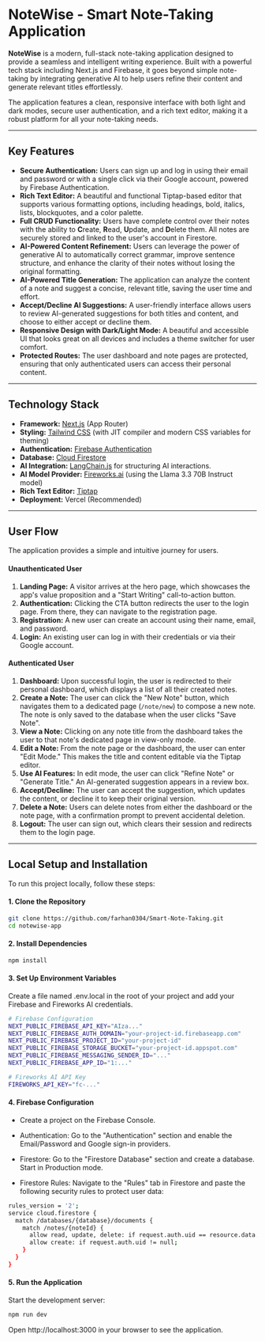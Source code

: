 # NoteWise - Smart Note-Taking Application


**NoteWise** is a modern, full-stack note-taking application designed to provide a seamless and intelligent writing experience. Built with a powerful tech stack including Next.js and Firebase, it goes beyond simple note-taking by integrating generative AI to help users refine their content and generate relevant titles effortlessly.

The application features a clean, responsive interface with both light and dark modes, secure user authentication, and a rich text editor, making it a robust platform for all your note-taking needs.

---

## Key Features

* **Secure Authentication:** Users can sign up and log in using their email and password or with a single click via their Google account, powered by Firebase Authentication.
* **Rich Text Editor:** A beautiful and functional Tiptap-based editor that supports various formatting options, including headings, bold, italics, lists, blockquotes, and a color palette.
* **Full CRUD Functionality:** Users have complete control over their notes with the ability to **C**reate, **R**ead, **U**pdate, and **D**elete them. All notes are securely stored and linked to the user's account in Firestore.
* **AI-Powered Content Refinement:** Users can leverage the power of generative AI to automatically correct grammar, improve sentence structure, and enhance the clarity of their notes without losing the original formatting.
* **AI-Powered Title Generation:** The application can analyze the content of a note and suggest a concise, relevant title, saving the user time and effort.
* **Accept/Decline AI Suggestions:** A user-friendly interface allows users to review AI-generated suggestions for both titles and content, and choose to either accept or decline them.
* **Responsive Design with Dark/Light Mode:** A beautiful and accessible UI that looks great on all devices and includes a theme switcher for user comfort.
* **Protected Routes:** The user dashboard and note pages are protected, ensuring that only authenticated users can access their personal content.

---

## Technology Stack

* **Framework:** [Next.js](https://nextjs.org/) (App Router)
* **Styling:** [Tailwind CSS](https://tailwindcss.com/) (with JIT compiler and modern CSS variables for theming)
* **Authentication:** [Firebase Authentication](https://firebase.google.com/docs/auth)
* **Database:** [Cloud Firestore](https://firebase.google.com/docs/firestore)
* **AI Integration:** [LangChain.js](https://js.langchain.com/) for structuring AI interactions.
* **AI Model Provider:** [Fireworks.ai](https://fireworks.ai/) (using the Llama 3.3 70B Instruct model)
* **Rich Text Editor:** [Tiptap](https://tiptap.dev/)
* **Deployment:** Vercel (Recommended)

---

## User Flow

The application provides a simple and intuitive journey for users.

#### **Unauthenticated User**

1.  **Landing Page:** A visitor arrives at the hero page, which showcases the app's value proposition and a "Start Writing" call-to-action button.
2.  **Authentication:** Clicking the CTA button redirects the user to the login page. From there, they can navigate to the registration page.
3.  **Registration:** A new user can create an account using their name, email, and password.
4.  **Login:** An existing user can log in with their credentials or via their Google account.

#### **Authenticated User**

1.  **Dashboard:** Upon successful login, the user is redirected to their personal dashboard, which displays a list of all their created notes.
2.  **Create a Note:** The user can click the "New Note" button, which navigates them to a dedicated page (`/note/new`) to compose a new note. The note is only saved to the database when the user clicks "Save Note".
3.  **View a Note:** Clicking on any note title from the dashboard takes the user to that note's dedicated page in view-only mode.
4.  **Edit a Note:** From the note page or the dashboard, the user can enter "Edit Mode." This makes the title and content editable via the Tiptap editor.
5.  **Use AI Features:** In edit mode, the user can click "Refine Note" or "Generate Title." An AI-generated suggestion appears in a review box.
6.  **Accept/Decline:** The user can accept the suggestion, which updates the content, or decline it to keep their original version.
7.  **Delete a Note:** Users can delete notes from either the dashboard or the note page, with a confirmation prompt to prevent accidental deletion.
8.  **Logout:** The user can sign out, which clears their session and redirects them to the login page.

---

## Local Setup and Installation

To run this project locally, follow these steps:

#### **1. Clone the Repository**

```bash
git clone https://github.com/farhan0304/Smart-Note-Taking.git
cd notewise-app 
```

#### **2. Install Dependencies**

```bash
npm install
```

#### **3. Set Up Environment Variables**

Create a file named .env.local in the root of your project and add your Firebase and Fireworks AI credentials.

```bash
# Firebase Configuration
NEXT_PUBLIC_FIREBASE_API_KEY="AIza..."
NEXT_PUBLIC_FIREBASE_AUTH_DOMAIN="your-project-id.firebaseapp.com"
NEXT_PUBLIC_FIREBASE_PROJECT_ID="your-project-id"
NEXT_PUBLIC_FIREBASE_STORAGE_BUCKET="your-project-id.appspot.com"
NEXT_PUBLIC_FIREBASE_MESSAGING_SENDER_ID="..."
NEXT_PUBLIC_FIREBASE_APP_ID="1:..."

# Fireworks AI API Key
FIREWORKS_API_KEY="fc-..."
```
#### **4. Firebase Configuration**

* Create a project on the Firebase Console.

* Authentication: Go to the "Authentication" section and enable the Email/Password and Google sign-in providers.

* Firestore: Go to the "Firestore Database" section and create a database. Start in Production mode.

* Firestore Rules: Navigate to the "Rules" tab in Firestore and paste the following security rules to protect user data:

```bash
rules_version = '2';
service cloud.firestore {
  match /databases/{database}/documents {
    match /notes/{noteId} {
      allow read, update, delete: if request.auth.uid == resource.data.authorId;
      allow create: if request.auth.uid != null;
    }
  }
}
```

#### **5. Run the Application**

Start the development server:

```bash
npm run dev
```

Open http://localhost:3000 in your browser to see the application.


